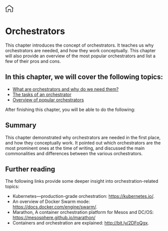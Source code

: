 [![Home](../../img/home.png)](../README.md) 
# **Orchestrators**

This chapter introduces the concept of orchestrators. It teaches us why orchestrators are needed, and how they work conceptually. This chapter will also provide an overview of the most popular orchestrators and list a few of their pros and cons.

## In this chapter, we will cover the following topics:

- [What are orchestrators and why do we need them?](What-are-orchestrators-and-why-do-we-need-them.md)
- [The tasks of an orchestrator](The-task-sof-an-orchestrator.md)
- [Overview of popular orchestrators](Overview-of-popular-orchestrators.md)

After finishing this chapter, you will be able to do the following:

## Summary
This chapter demonstrated why orchestrators are needed in the first place, and how they conceptually work. It pointed out which orchestrators are the most prominent ones at the time of writing, and discussed the main commonalities and differences between the various orchestrators.

## Further reading
The following links provide some deeper insight into orchestration-related topics:

- Kubernetes—production-grade orchestration: https://kubernetes.io/.
- An overview of Docker Swarm mode: https://docs.docker.com/engine/swarm/.
- Marathon, A container orchestration platform for Mesos and DC/OS: https://mesosphere.github.io/marathon/
- Containers and orchestration are explained: http://bit.ly/2DFoQgx.


